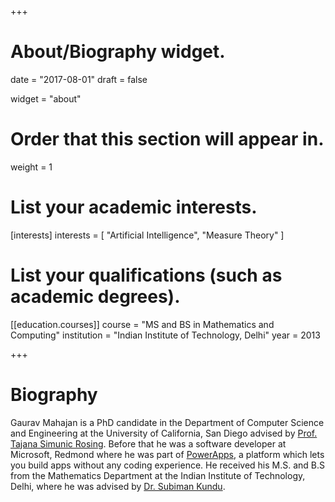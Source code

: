 +++
# About/Biography widget.

date = "2017-08-01"
draft = false

widget = "about"

# Order that this section will appear in.
weight = 1

# List your academic interests.
[interests]
  interests = [
    "Artificial Intelligence",
    "Measure Theory"
  ]

# List your qualifications (such as academic degrees).
[[education.courses]]
  course = "MS and BS in Mathematics and Computing"
  institution = "Indian Institute of Technology, Delhi"
  year = 2013
 
+++

# Biography

Gaurav Mahajan is a PhD candidate in the Department of Computer Science and Engineering at the University of California, San Diego advised by [Prof. Tajana Simunic Rosing](http://cseweb.ucsd.edu/~trosing/). Before that he was a software developer at Microsoft, Redmond where he was part of [PowerApps](https://powerapps.microsoft.com), a platform which lets you build apps without any coding experience. He received his M.S. and B.S from the Mathematics Department at the Indian Institute of Technology, Delhi, where he was advised by [Dr. Subiman Kundu](http://maths.iitd.ac.in/people/faculty/subiman_kundu.php).
